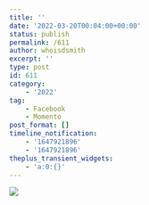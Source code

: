 ```yaml
---
title: ''
date: '2022-03-20T00:04:00+00:00'
status: publish
permalink: /611
author: whoisdsmith
excerpt: ''
type: post
id: 611
category:
    - '2022'
tag:
    - Facebook
    - Momento
post_format: []
timeline_notification:
    - '1647921896'
    - '1647921896'
theplus_transient_widgets:
    - 'a:0:{}'
---
```

![](https://c0debl0ck.files.wordpress.com/2022/03/image_6bfd7ce9-18ca-40e4-8615-eed139560338.jpg)